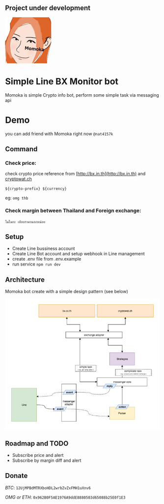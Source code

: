 ## Project under development

<img src="./docs/momoka.png" width="150">

# Simple Line BX Monitor bot
Momoka is simple Crypto info bot, perform some simple task via messaging api

# Demo
you can add friend with Momoka right now `@nat4157k`

## Command
### Check price: 
check crypto price reference from [http://bx.in.th](http://bx.in.th) and [cryptowat.ch](http://cryptowat.ch)

`${crypto-prefix} ${currency}` 

eg: `omg thb`
### Check margin between Thailand and Foreign exchange: 
`โมโมกะ เทียบราคานอกหน่อย`

## Setup
- Create Line bussiness account
- Create Line Bot account and setup webhook in Line management
- create .env file from .env.example
- run service `npm run dev`

## Architecture
Momoka bot create with a simple design pattern (see below)

![image](./docs/diagram.png) 

## Roadmap and TODO
- Subscribe price and alert
- Subscribe by margin diff and alert

## Donate
*BTC*: `12UjMPBdMTRXboHDL2wrbZvZxFMH1uXnv6`

*OMG or ETH*: `0x962B0F5AE1976A9ddE8880503d65088b25E0f1E3`
